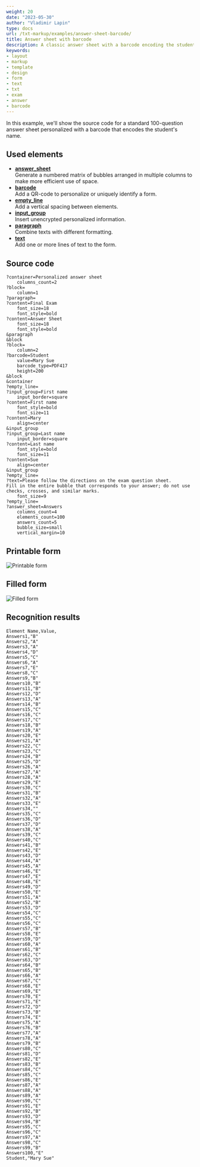 ```yaml
---
weight: 20
date: "2023-05-30"
author: "Vladimir Lapin"
type: docs
url: /txt-markup/examples/answer-sheet-barcode/
title: Answer sheet with barcode
description: A classic answer sheet with a barcode encoding the student's name.
keywords:
- layout
- markup
- template
- design
- form
- text
- txt
- exam
- answer
- barcode
---
```


In this example, we'll show the source code for a standard 100-question answer sheet personalized with a barcode that encodes the student's name.

## Used elements

- [**answer_sheet**](/omr/txt-markup/answer_sheet/)  
  Generate a numbered matrix of bubbles arranged in multiple columns to make more efficient use of space.
- [**barcode**](/omr/txt-markup/elements-barcode/)  
  Add a QR-code to personalize or uniquely identify a form.
- [**empty_line**](/omr/txt-markup/empty_line/)  
  Add a vertical spacing between elements.
- [**input_group**](/omr/txt-markup/input_group/)  
  Insert unencrypted personalized information.
- [**paragraph**](/omr/txt-markup/paragraph/)  
  Combine texts with different formatting.
- [**text**](/omr/txt-markup/text/)  
  Add one or more lines of text to the form.

## Source code

```
?container=Personalized answer sheet
	columns_count=2
?block=
	column=1
?paragraph=
?content=Final Exam
	font_size=18
	font_style=bold
?content=Answer Sheet
	font_size=18
	font_style=bold
&paragraph
&block
?block=
	column=2
?barcode=Student
	value=Mary Sue
	barcode_type=PDF417
	height=200
&block
&container
?empty_line=
?input_group=First name
	input_border=square
?content=First name
	font_style=bold
	font_size=11
?content=Mary
	align=center
&input_group
?input_group=Last name
	input_border=square
?content=Last name
	font_style=bold
	font_size=11
?content=Sue
	align=center
&input_group
?empty_line=
?text=Please follow the directions on the exam question sheet.
Fill in the entire bubble that corresponds to your answer; do not use checks, crosses, and similar marks.
	font_size=9
?empty_line=
?answer_sheet=Answers
	columns_count=4
	elements_count=100
	answers_count=5
	bubble_size=small
	vertical_margin=10
```

## Printable form

![Printable form](answer-sheet-template.png)

## Filled form

![Filled form](answer-sheet-fill.png)

## Recognition results

```
Element Name,Value,
Answers1,"B"
Answers2,"A"
Answers3,"A"
Answers4,"D"
Answers5,"C"
Answers6,"A"
Answers7,"E"
Answers8,"C"
Answers9,"B"
Answers10,"B"
Answers11,"B"
Answers12,"D"
Answers13,"A"
Answers14,"B"
Answers15,"C"
Answers16,"C"
Answers17,"C"
Answers18,"B"
Answers19,"A"
Answers20,"E"
Answers21,"A"
Answers22,"C"
Answers23,"C"
Answers24,"B"
Answers25,"D"
Answers26,"A"
Answers27,"A"
Answers28,"A"
Answers29,"E"
Answers30,"C"
Answers31,"B"
Answers32,"A"
Answers33,"E"
Answers34,""
Answers35,"C"
Answers36,"D"
Answers37,"D"
Answers38,"A"
Answers39,"C"
Answers40,"C"
Answers41,"B"
Answers42,"E"
Answers43,"D"
Answers44,"A"
Answers45,"A"
Answers46,"E"
Answers47,"E"
Answers48,"E"
Answers49,"D"
Answers50,"E"
Answers51,"A"
Answers52,"B"
Answers53,"D"
Answers54,"C"
Answers55,"C"
Answers56,"C"
Answers57,"B"
Answers58,"E"
Answers59,"D"
Answers60,"A"
Answers61,"B"
Answers62,"C"
Answers63,"D"
Answers64,"B"
Answers65,"B"
Answers66,"A"
Answers67,"C"
Answers68,"E"
Answers69,"E"
Answers70,"E"
Answers71,"E"
Answers72,"D"
Answers73,"B"
Answers74,"E"
Answers75,"A"
Answers76,"B"
Answers77,"A"
Answers78,"A"
Answers79,"B"
Answers80,"C"
Answers81,"D"
Answers82,"E"
Answers83,"B"
Answers84,"C"
Answers85,"C"
Answers86,"E"
Answers87,"A"
Answers88,"A"
Answers89,"A"
Answers90,"C"
Answers91,"E"
Answers92,"B"
Answers93,"D"
Answers94,"B"
Answers95,"C"
Answers96,"C"
Answers97,"A"
Answers98,"C"
Answers99,"B"
Answers100,"E"
Student,"Mary Sue"
```
